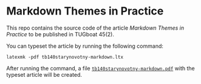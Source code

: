# Markdown Themes in Practice

This repo contains the source code of the article *Markdown Themes in Practice*
to be published in TUGboat 45(2).

You can typeset the article by running the following command:

```
latexmk -pdf tb140starynovotny-markdown.ltx
```

After running the command, a file [`tb140starynovotny-markdown.pdf`][1] with the
typeset article will be created.

 [1]: https://github.com/witiko/markdown-themes-in-practice/releases/download/latest/tb140starynovotny-markdown.pdf
